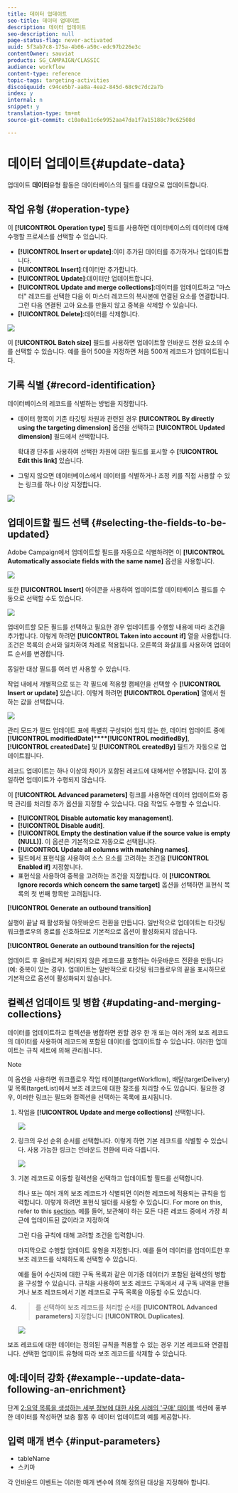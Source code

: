 ```yaml
---
title: 데이터 업데이트
seo-title: 데이터 업데이트
description: 데이터 업데이트
seo-description: null
page-status-flag: never-activated
uuid: 5f3ab7c8-175a-4b06-a50c-edc97b226e3c
contentOwner: sauviat
products: SG_CAMPAIGN/CLASSIC
audience: workflow
content-type: reference
topic-tags: targeting-activities
discoiquuid: c94ce5b7-aa8a-4ea2-845d-68c9c7dc2a7b
index: y
internal: n
snippet: y
translation-type: tm+mt
source-git-commit: c10a0a11c6e9952aa47da1f7a15188c79c62508d

---
```



# 데이터 업데이트{#update-data}

업데이트 **데이터**&#x200B;유형 활동은 데이터베이스의 필드를 대량으로 업데이트합니다.

## 작업 유형 {#operation-type}

이 **[!UICONTROL Operation type]** 필드를 사용하면 데이터베이스의 데이터에 대해 수행할 프로세스를 선택할 수 있습니다.

* **[!UICONTROL Insert or update]**:이미 추가된 데이터를 추가하거나 업데이트합니다.
* **[!UICONTROL Insert]**:데이터만 추가합니다.
* **[!UICONTROL Update]**:데이터만 업데이트합니다.
* **[!UICONTROL Update and merge collections]**:데이터를 업데이트하고 &quot;마스터&quot; 레코드를 선택한 다음 이 마스터 레코드의 복사본에 연결된 요소를 연결합니다. 그런 다음 연결된 고아 요소를 만들지 않고 중복을 삭제할 수 있습니다.
* **[!UICONTROL Delete]**:데이터를 삭제합니다.

![](assets/s_advuser_update_data_1.png)

이 **[!UICONTROL Batch size]** 필드를 사용하면 업데이트할 인바운드 전환 요소의 수를 선택할 수 있습니다. 예를 들어 500을 지정하면 처음 500개 레코드가 업데이트됩니다.

## 기록 식별 {#record-identification}

데이터베이스의 레코드를 식별하는 방법을 지정합니다.

* 데이터 항목이 기존 타깃팅 차원과 관련된 경우 **[!UICONTROL By directly using the targeting dimension]** 옵션을 선택하고 **[!UICONTROL Updated dimension]** 필드에서 선택합니다.

   확대경 단추를 사용하여 선택한 차원에 대한 필드를 표시할 수 **[!UICONTROL Edit this link]** 있습니다.

* 그렇지 않으면 데이터베이스에서 데이터를 식별하거나 조정 키를 직접 사용할 수 있는 링크를 하나 이상 지정합니다.

![](assets/s_advuser_update_data_2.png)

## 업데이트할 필드 선택 {#selecting-the-fields-to-be-updated}

Adobe Campaign에서 업데이트할 필드를 자동으로 식별하려면 이 **[!UICONTROL Automatically associate fields with the same name]** 옵션을 사용합니다.

![](assets/s_advuser_update_data_3b.png)

또한 **[!UICONTROL Insert]** 아이콘을 사용하여 업데이트할 데이터베이스 필드를 수동으로 선택할 수도 있습니다.

![](assets/s_advuser_update_data_3.png)

업데이트할 모든 필드를 선택하고 필요한 경우 업데이트를 수행할 내용에 따라 조건을 추가합니다. 이렇게 하려면 **[!UICONTROL Taken into account if]** 열을 사용합니다. 조건은 목록의 순서와 일치하여 차례로 적용됩니다. 오른쪽의 화살표를 사용하여 업데이트 순서를 변경합니다.

동일한 대상 필드를 여러 번 사용할 수 있습니다.

작업 내에서 개별적으로 또는 각 필드에 적용할 캠페인을 선택할 수 **[!UICONTROL Insert or update]** 있습니다. 이렇게 하려면 **[!UICONTROL Operation]** 열에서 원하는 값을 선택합니다.

![](assets/s_advuser_update_data_5.png)

관리 모드가 필드 업데이트 표에 특별히 구성되어 있지 않는 한, 데이터 업데이트 중에 **[!UICONTROL modifiedDate]****[!UICONTROL modifiedBy]**, **[!UICONTROL createdDate]** 및 **[!UICONTROL createdBy]** 필드가 자동으로 업데이트됩니다.

레코드 업데이트는 하나 이상의 차이가 포함된 레코드에 대해서만 수행됩니다. 값이 동일하면 업데이트가 수행되지 않습니다.

이 **[!UICONTROL Advanced parameters]** 링크를 사용하면 데이터 업데이트와 중복 관리를 처리할 추가 옵션을 지정할 수 있습니다. 다음 작업도 수행할 수 있습니다.

* **[!UICONTROL Disable automatic key management]**.
* **[!UICONTROL Disable audit]**.
* **[!UICONTROL Empty the destination value if the source value is empty (NULL)]**. 이 옵션은 기본적으로 자동으로 선택됩니다.
* **[!UICONTROL Update all columns with matching names]**.
* 필드에서 표현식을 사용하여 소스 요소를 고려하는 조건을 **[!UICONTROL Enabled if]** 지정합니다.
* 표현식을 사용하여 중복을 고려하는 조건을 지정합니다. 이 **[!UICONTROL Ignore records which concern the same target]** 옵션을 선택하면 표현식 목록의 첫 번째 항목만 고려됩니다.

**[!UICONTROL Generate an outbound transition]**

실행이 끝날 때 활성화될 아웃바운드 전환을 만듭니다. 일반적으로 업데이트는 타깃팅 워크플로우의 종료를 신호하므로 기본적으로 옵션이 활성화되지 않습니다.

**[!UICONTROL Generate an outbound transition for the rejects]**

업데이트 후 올바르게 처리되지 않은 레코드를 포함하는 아웃바운드 전환을 만듭니다(예: 중복이 있는 경우). 업데이트는 일반적으로 타깃팅 워크플로우의 끝을 표시하므로 기본적으로 옵션이 활성화되지 않습니다.

## 컬렉션 업데이트 및 병합 {#updating-and-merging-collections}

데이터를 업데이트하고 컬렉션을 병합하면 원할 경우 한 개 또는 여러 개의 보조 레코드의 데이터를 사용하여 레코드에 포함된 데이터를 업데이트할 수 있습니다. 이러한 업데이트는 규칙 세트에 의해 관리됩니다.

>[!NOTE]
>
>이 옵션을 사용하면 워크플로우 작업 테이블(targetWorkflow), 배달(targetDelivery) 및 목록(targetList)에서 보조 레코드에 대한 참조를 처리할 수도 있습니다. 필요한 경우, 이러한 링크는 필드와 컬렉션을 선택하는 목록에 표시됩니다.

1. 작업을 **[!UICONTROL Update and merge collections]** 선택합니다.

   ![](assets/update_and_merge_collections1.png)

1. 링크의 우선 순위 순서를 선택합니다. 이렇게 하면 기본 레코드를 식별할 수 있습니다. 사용 가능한 링크는 인바운드 전환에 따라 다릅니다.

   ![](assets/update_and_merge_collections2.png)

1. 기본 레코드로 이동할 컬렉션을 선택하고 업데이트할 필드를 선택합니다.

   하나 또는 여러 개의 보조 레코드가 식별되면 이러한 레코드에 적용되는 규칙을 입력합니다. 이렇게 하려면 표현식 빌더를 사용할 수 있습니다. For more on this, refer to this [section](../../platform/using/defining-filter-conditions.md#building-expressions). 예를 들어, 보관해야 하는 모든 다른 레코드 중에서 가장 최근에 업데이트된 값이라고 지정하여

   그런 다음 규칙에 대해 고려할 조건을 입력합니다.

   마지막으로 수행할 업데이트 유형을 지정합니다. 예를 들어 데이터를 업데이트한 후 보조 레코드를 삭제하도록 선택할 수 있습니다.

   예를 들어 수신자에 대한 구독 목록과 같은 이기종 데이터가 포함된 컬렉션의 병합을 구성할 수 있습니다. 규칙을 사용하여 보조 레코드 구독에서 새 구독 내역을 만들거나 보조 레코드에서 기본 레코드로 구독 목록을 이동할 수도 있습니다.

1. >를 선택하여 보조 레코드를 처리할 순서를 **[!UICONTROL Advanced parameters]** 지정합니다 **[!UICONTROL Duplicates]**.

   ![](assets/update_and_merge_collections3.png)

보조 레코드에 대한 데이터는 정의된 규칙을 적용할 수 있는 경우 기본 레코드와 연결됩니다. 선택한 업데이트 유형에 따라 보조 레코드를 삭제할 수 있습니다.

## 예:데이터 강화 {#example--update-data-following-an-enrichment}

단계 [2:요약 목록을 생성하는 세부 정보에 대한 사용 사례의 &#39;구매&#39; 테이블](../../workflow/using/creating-a-summary-list.md#step-2--writing-enriched-data-to-the--purchases--table) 섹션에 풍부한 데이터를 작성하면 보충 활동 후 데이터 업데이트의 예를 제공합니다.

## 입력 매개 변수 {#input-parameters}

* tableName
* 스키마

각 인바운드 이벤트는 이러한 매개 변수에 의해 정의된 대상을 지정해야 합니다.
